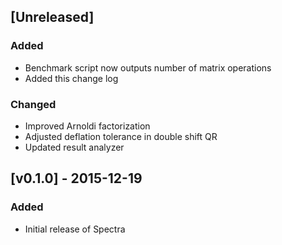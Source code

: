 ## [Unreleased]
### Added
- Benchmark script now outputs number of matrix operations
- Added this change log

### Changed
- Improved Arnoldi factorization
- Adjusted deflation tolerance in double shift QR
- Updated result analyzer

## [v0.1.0] - 2015-12-19
### Added
- Initial release of Spectra
